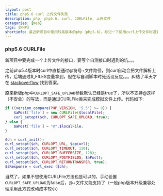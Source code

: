 ```yaml
---
layout: post
title: php5.6 curl 上传文件失败
description: php, php5.6, curl, CURLFile, 上传文件
categories: [Web]
tags: [PHP]
shortinfo: 最近新项目中使用较高版本的php（php5.6），标记一下使用curl上传文件时遇到的坑
---
```


### php5.6 CURLFile

新项目中要完成一个上传文件的接口，要写个自测接口时遇到的坑。。。

之前php5.4版本时curl中直接通过@符号+文件路径，则curl自动会把文件解析上传，后端通过$_FILES变量拿到，但在写自测脚本时死活没反应。。。纠结了半天才在 [stackoverflow](http://stackoverflow.com/questions/25934128/curl-file-uploads-not-working-anymore-after-upgrade-from-php-5-5-to-5-6) 找到答案。

原来新版php中```CURLOPT_SAFE_UPLOAD```参数默认已经是true了，所以不支持@这样（不安全）的写法，而是通过CURLFile类来完成模拟文件上传。代码如下:

```php
if ((version_compare(PHP_VERSION, '5.5') >= 0)) {
    $aPost['file'] = new CURLFile($localFile);
    curl_setopt($ch, CURLOPT_SAFE_UPLOAD, true);
} else {
    $aPost['file'] = "@".$localFile;
}

$ch = curl_init();
curl_setopt($ch, CURLOPT_URL, $apiurl);
curl_setopt($ch, CURLOPT_TIMEOUT, 120);
curl_setopt($ch, CURLOPT_BUFFERSIZE, 128);
curl_setopt($ch, CURLOPT_POSTFIELDS, $aPost);
curl_setopt($ch, CURLOPT_RETURNTRANSFER, true);
$sResponse = curl_exec ($ch);
```

当然了，如果不想使用CURLFile方法也是可以的，手动设置```CURLOPT_SAFE_UPLOAD```为false后，@+文件又能支持了（一般php版本升级兼容处理采用此方式改动成本较小）
